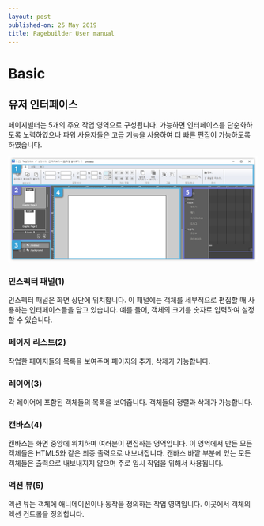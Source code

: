 ```yaml
---
layout: post
published-on: 25 May 2019
title: Pagebuilder User manual
---
```


# Basic

## 유저 인터페이스

페이지빌더는 5개의 주요 작업 영역으로 구성됩니다. 가능하면 인터페이스를 단순화하도록 노력하였으나 파워 사용자들은 고급 기능을 사용하여 더 빠른 편집이 가능하도록 하였습니다.

![main](figure/03-inter.jpg)

### 인스펙터 패널(1)

인스펙터 패널은 화면 상단에 위치합니다. 이 패널에는 객체를 세부적으로 편집할 때 사용하는 인터페이스들을 담고 있습니다. 예를 들어, 객체의 크기를 숫자로 입력하여 설정할 수 있습니다.

### 페이지 리스트(2)

작업한 페이지들의 목록을 보여주며 페이지의 추가, 삭제가 가능합니다.

### 레이어(3)

각 레이어에 포함된 객체들의 목록을 보여줍니다. 객체들의 정렬과 삭제가 가능합니다.

### 캔바스(4)

캔바스는 화면 중앙에 위치하며 여러분이 편집하는 영역입니다. 이 영역에서 만든 모든 객체들은 HTML5와 같은 최종 출력으로 내보내집니다. 캔바스 바깥 부분에 있는 모든 객체들은 출력으로 내보내지지 않으며 주로 임시 작업을 위해서 사용됩니다. 

### 액션 뷰(5)

액션 뷰는 객체에 애니메이션이나 동작을 정의하는 작업 영역입니다. 이곳에서 객체의 액션 컨트롤을 정의합니다.

 
